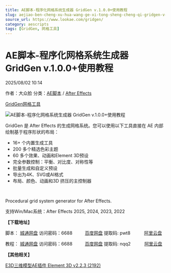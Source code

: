 ```yaml
---
title: AE脚本-程序化网格系统生成器 GridGen v.1.0.0+使用教程
slug: aejiao-ben-cheng-xu-hua-wang-ge-xi-tong-sheng-cheng-qi-gridgen-v-1-0-0-shi-yong-jiao-cheng
source_url: https://www.lookae.com/gridgen/
category: aescripts
tags: [GridGen, 网格工具]
---
```

# AE脚本-程序化网格系统生成器 GridGen v.1.0.0+使用教程

2025/08/02 10:14

作者：大众脸
分类：[AE脚本](https://www.lookae.com/after-effects/aescripts/) / [After Effects](https://www.lookae.com/after-effects/)

[GridGen](https://www.lookae.com/tag/gridgen/)[网格工具](https://www.lookae.com/tag/%e7%bd%91%e6%a0%bc%e5%b7%a5%e5%85%b7/)

![AE脚本-程序化网格系统生成器 GridGen v.1.0.0+使用教程](https://www.lookae.com/wp-content/uploads/2025/08/GridGen-.jpg "AE脚本-程序化网格系统生成器 GridGen v.1.0.0+使用教程-LookAE.com")

GridGen 是 After Effects 的生成网格系统。您可以使用以下工具直接在 AE 内部绘制基于程序形状的布局：

* 16+ 个内置生成工具
* 200 多个精选色彩主题
* 60 多个效果、动画和Element 3D预设
* 完全参数控制：平衡、对比度、对称性等
* 批量生成和自定义预设
* 导出为4K、SVG或AI格式
* 布局、颜色、动画和3D 挤压的主控制器

[﻿﻿﻿](http://cloud.video.taobao.com/play/u/null/p/1/e/6/t/1/528693543150.mp4)

Procedural grid system generator for After Effects.

支持Win/Mac系统：After Effects 2025, 2024, 2023, 2022

**【下载地址】**

脚本： [城通网盘](https://url70.ctfile.com/f/2827370-8401208644-23fe0f?p=4431) 访问密码：6688          [百度网盘](https://pan.baidu.com/s/1_ZWxy1g8aazpVZ1Ko1A4IQ?pwd=pwt8) 提取码: pwt8           [阿里云盘](https://www.alipan.com/s/tqbVLPiLzPh)

教程： [城通网盘](https://url70.ctfile.com/f/2827370-8401209427-7bfc5c?p=4431) 访问密码：6688          [百度网盘](https://pan.baidu.com/s/1T_HiKWOdOl2dr2lEpkFLig?pwd=nqq2) 提取码: nqq2           [阿里云盘](https://www.alipan.com/s/QmEeqkHoT7r)

**【其他相关】**

[E3D三维模型AE插件 Element 3D v2.2.3 (2192)](https://www.lookae.com/e3d-20222/)
